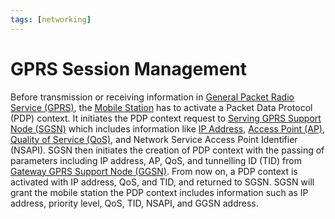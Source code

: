 ```yaml
---
tags: [networking]
---
```


# GPRS Session Management

Before transmission or receiving information in [General Packet Radio Service (GPRS)](202304111940.md),
the [Mobile Station](202305162139.md) has to activate a Packet Data Protocol
(PDP) context. It initiates the PDP context request to [Serving GPRS Support Node (SGSN)](202404111203.md)
which includes information like [IP Address](202206281021.md), [Access Point (AP)](202304061549.md),
[Quality of Service (QoS)](202209282057.md), and Network Service Access Point
Identifier (NSAPI). SGSN then initiates the creation of PDP context with the
passing of parameters including IP address, AP, QoS, and tunnelling ID (TID)
from [Gateway GPRS Support Node (GGSN)](202404111209.md). From now on, a PDP
context is activated with IP address, QoS, and TID, and returned to SGSN. SGSN
will grant the mobile station the PDP context includes information such as IP
address, priority level, QoS, TID, NSAPI, and GGSN address.
